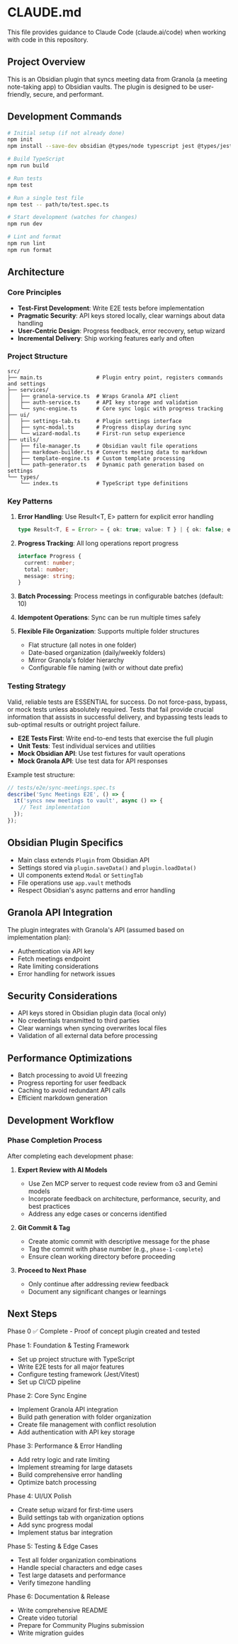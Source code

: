 # CLAUDE.md

This file provides guidance to Claude Code (claude.ai/code) when working with code in this repository.

## Project Overview

This is an Obsidian plugin that syncs meeting data from Granola (a meeting note-taking app) to Obsidian vaults. The plugin is designed to be user-friendly, secure, and performant.

## Development Commands

```bash
# Initial setup (if not already done)
npm init
npm install --save-dev obsidian @types/node typescript jest @types/jest ts-jest

# Build TypeScript
npm run build

# Run tests
npm test

# Run a single test file
npm test -- path/to/test.spec.ts

# Start development (watches for changes)
npm run dev

# Lint and format
npm run lint
npm run format
```

## Architecture

### Core Principles
- **Test-First Development**: Write E2E tests before implementation
- **Pragmatic Security**: API keys stored locally, clear warnings about data handling
- **User-Centric Design**: Progress feedback, error recovery, setup wizard
- **Incremental Delivery**: Ship working features early and often

### Project Structure
```
src/
├── main.ts                 # Plugin entry point, registers commands and settings
├── services/
│   ├── granola-service.ts  # Wraps Granola API client
│   ├── auth-service.ts     # API key storage and validation
│   └── sync-engine.ts      # Core sync logic with progress tracking
├── ui/
│   ├── settings-tab.ts     # Plugin settings interface
│   ├── sync-modal.ts       # Progress display during sync
│   └── wizard-modal.ts     # First-run setup experience
├── utils/
│   ├── file-manager.ts     # Obsidian vault file operations
│   ├── markdown-builder.ts # Converts meeting data to markdown
│   ├── template-engine.ts  # Custom template processing
│   └── path-generator.ts   # Dynamic path generation based on settings
└── types/
    └── index.ts            # TypeScript type definitions
```

### Key Patterns

1. **Error Handling**: Use Result<T, E> pattern for explicit error handling
   ```typescript
   type Result<T, E = Error> = { ok: true; value: T } | { ok: false; error: E };
   ```

2. **Progress Tracking**: All long operations report progress
   ```typescript
   interface Progress {
     current: number;
     total: number;
     message: string;
   }
   ```

3. **Batch Processing**: Process meetings in configurable batches (default: 10)

4. **Idempotent Operations**: Sync can be run multiple times safely

5. **Flexible File Organization**: Supports multiple folder structures
   - Flat structure (all notes in one folder)
   - Date-based organization (daily/weekly folders)
   - Mirror Granola's folder hierarchy
   - Configurable file naming (with or without date prefix)

### Testing Strategy

Valid, reliable tests are ESSENTIAL for success. Do not force-pass, bypass, or mock tests unless absolutely required. Tests that fail provide crucial information that assists in successful delivery, and bypassing tests leads to sub-optimal results or outright project failure.

- **E2E Tests First**: Write end-to-end tests that exercise the full plugin
- **Unit Tests**: Test individual services and utilities
- **Mock Obsidian API**: Use test fixtures for vault operations
- **Mock Granola API**: Use test data for API responses

Example test structure:
```typescript
// tests/e2e/sync-meetings.spec.ts
describe('Sync Meetings E2E', () => {
  it('syncs new meetings to vault', async () => {
    // Test implementation
  });
});
```

## Obsidian Plugin Specifics

- Main class extends `Plugin` from Obsidian API
- Settings stored via `plugin.saveData()` and `plugin.loadData()`
- UI components extend `Modal` or `SettingTab`
- File operations use `app.vault` methods
- Respect Obsidian's async patterns and error handling

## Granola API Integration

The plugin integrates with Granola's API (assumed based on implementation plan):
- Authentication via API key
- Fetch meetings endpoint
- Rate limiting considerations
- Error handling for network issues

## Security Considerations

- API keys stored in Obsidian plugin data (local only)
- No credentials transmitted to third parties
- Clear warnings when syncing overwrites local files
- Validation of all external data before processing

## Performance Optimizations

- Batch processing to avoid UI freezing
- Progress reporting for user feedback
- Caching to avoid redundant API calls
- Efficient markdown generation

## Development Workflow

### Phase Completion Process

After completing each development phase:

1. **Expert Review with AI Models**
   - Use Zen MCP server to request code review from o3 and Gemini models
   - Incorporate feedback on architecture, performance, security, and best practices
   - Address any edge cases or concerns identified

2. **Git Commit & Tag**
   - Create atomic commit with descriptive message for the phase
   - Tag the commit with phase number (e.g., `phase-1-complete`)
   - Ensure clean working directory before proceeding

3. **Proceed to Next Phase**
   - Only continue after addressing review feedback
   - Document any significant changes or learnings

## Next Steps

Phase 0 ✅ Complete - Proof of concept plugin created and tested

Phase 1: Foundation & Testing Framework
- Set up project structure with TypeScript
- Write E2E tests for all major features
- Configure testing framework (Jest/Vitest)
- Set up CI/CD pipeline

Phase 2: Core Sync Engine
- Implement Granola API integration
- Build path generation with folder organization
- Create file management with conflict resolution
- Add authentication with API key storage

Phase 3: Performance & Error Handling
- Add retry logic and rate limiting
- Implement streaming for large datasets
- Build comprehensive error handling
- Optimize batch processing

Phase 4: UI/UX Polish
- Create setup wizard for first-time users
- Build settings tab with organization options
- Add sync progress modal
- Implement status bar integration

Phase 5: Testing & Edge Cases
- Test all folder organization combinations
- Handle special characters and edge cases
- Test large datasets and performance
- Verify timezone handling

Phase 6: Documentation & Release
- Write comprehensive README
- Create video tutorial
- Prepare for Community Plugins submission
- Write migration guides